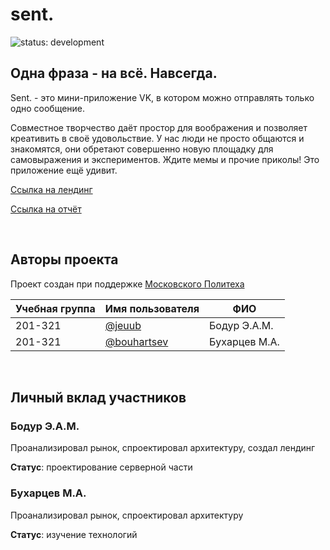 # sent.

![status: development](https://img.shields.io/badge/status-development-success)

## Одна фраза - на всё. Навсегда.

Sent. - это мини-приложение VK, в котором можно отправлять только одно сообщение.

Совместное творчество даёт простор для воображения и позволяет креативить в своё удовольствие. У нас люди не просто общаются и знакомятся, они обретают совершенно новую площадку для самовыражения и экспериментов. Ждите мемы и прочие приколы! Это приложение ещё удивит.

[Ссылка на лендинг](http://pd-2021-2.std-1368.ist.mospolytech.ru/ "sent. - лендинг")

[Ссылка на отчёт](https://docs.google.com/document/d/1nIuUi9AiKX_rIekg20fT50w9o24OyCvS_aEOR9TZUH0/ "sent. - отчёт")

<br>

## Авторы проекта

Проект создан при поддержке [Московского Политеха](https://mospolytech.ru/ "mospolytech.ru")

| Учебная группа | Имя пользователя | ФИО                      |
|----------------|------------------|--------------------------|
| 201-321 | [@jeuub](https://github.com/jeuub/ "Eiyub Bodur") | Бодур Э.А.М. |
| 201-321 | [@bouhartsev](https://github.com/bouhartsev/ "Matvey Bouhartsev") | Бухарцев М.А. |

<br>

## Личный вклад участников

### Бодур Э.А.М.

Проанализировал рынок, спроектировал архитектуру, создал лендинг

**Статус**: проектирование серверной части

### Бухарцев М.А.

Проанализировал рынок, спроектировал архитектуру

**Статус**: изучение технологий